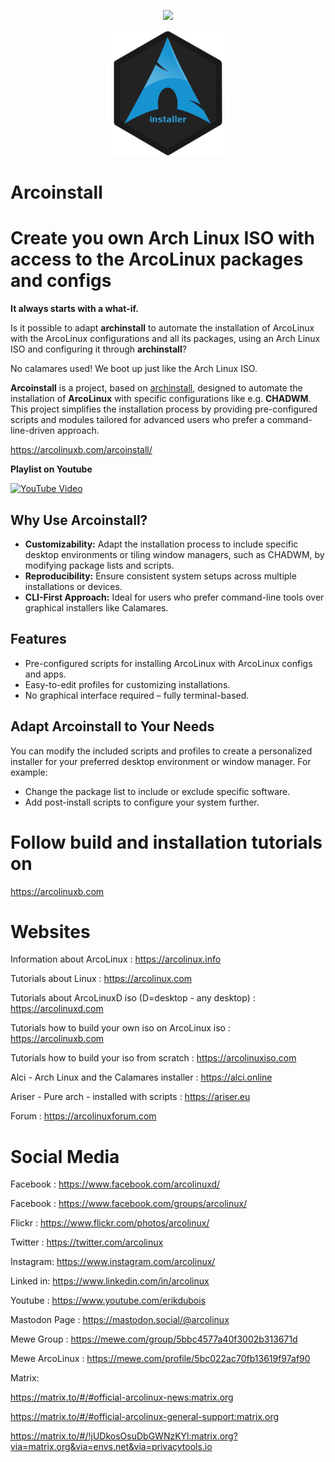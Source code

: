 <p align="center">
 <img src="https://github.com/erikdubois/arcolinux-nemesis/blob/master/Personal/settings/arcolinuxws.png">
</p>
<p align="center">
<img src="https://github.com/archlinux/archinstall/raw/master/docs/logo.png" alt="drawing" width="200"/>
</p>

# Arcoinstall

# Create you own Arch Linux ISO with access to the ArcoLinux packages and configs

**It always starts with a what-if.**

Is it possible to adapt **archinstall** to automate the installation of ArcoLinux with the ArcoLinux configurations and all its packages, using an Arch Linux ISO and configuring it through **archinstall**?

No calamares used! We boot up just like the Arch Linux ISO.

**Arcoinstall** is a project, based on [archinstall](https://github.com/archlinux/archinstall), designed to automate the installation of **ArcoLinux** with specific configurations like e.g. **CHADWM**. This project simplifies the installation process by providing pre-configured scripts and modules tailored for advanced users who prefer a command-line-driven approach.

https://arcolinuxb.com/arcoinstall/


**Playlist on Youtube**

[![YouTube Video](https://img.youtube.com/vi/DUNuRs849P4/0.jpg)](https://www.youtube.com/playlist?list=PLlloYVGq5pS4B8KT1w0Rl7mpJzROyi7jX)


## Why Use Arcoinstall?

- **Customizability:** Adapt the installation process to include specific desktop environments or tiling window managers, such as CHADWM, by modifying package lists and scripts.
- **Reproducibility:** Ensure consistent system setups across multiple installations or devices.
- **CLI-First Approach:** Ideal for users who prefer command-line tools over graphical installers like Calamares.


## Features

- Pre-configured scripts for installing ArcoLinux with ArcoLinux configs and apps.
- Easy-to-edit profiles for customizing installations.
- No graphical interface required – fully terminal-based.


## Adapt Arcoinstall to Your Needs

You can modify the included scripts and profiles to create a personalized installer for your preferred desktop environment or window manager. For example:
- Change the package list to include or exclude specific software.
- Add post-install scripts to configure your system further.































# Follow build and installation tutorials on

https://arcolinuxb.com

# Websites

Information about ArcoLinux : https://arcolinux.info

Tutorials about Linux : https://arcolinux.com

Tutorials about ArcoLinuxD iso (D=desktop - any desktop) : https://arcolinuxd.com

Tutorials how to build your own iso on ArcoLinux iso : https://arcolinuxb.com

Tutorials how to build your iso from scratch : https://arcolinuxiso.com

Alci - Arch Linux and the Calamares installer : https://alci.online

Ariser - Pure arch - installed with scripts : https://ariser.eu

Forum : https://arcolinuxforum.com

# Social Media

Facebook : https://www.facebook.com/arcolinuxd/

Facebook : https://www.facebook.com/groups/arcolinux/

Flickr   : https://www.flickr.com/photos/arcolinux/

Twitter  : https://twitter.com/arcolinux

Instagram: https://www.instagram.com/arcolinux/

Linked in: https://www.linkedin.com/in/arcolinux

Youtube  : https://www.youtube.com/erikdubois

Mastodon Page : https://mastodon.social/@arcolinux

Mewe Group : https://mewe.com/group/5bbc4577a40f3002b313671d

Mewe ArcoLinux : https://mewe.com/profile/5bc022ac70fb13619f97af90

Matrix:

https://matrix.to/#/#official-arcolinux-news:matrix.org

https://matrix.to/#/#official-arcolinux-general-support:matrix.org

https://matrix.to/#/!jUDkosOsuDbGWNzKYl:matrix.org?via=matrix.org&via=envs.net&via=privacytools.io

